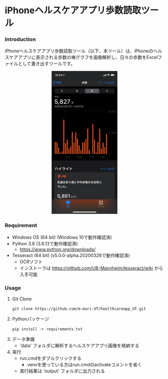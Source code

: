# iPhoneヘルスケアアプリ歩数読取ツール

### Introduction

iPhoneヘルスケアアプリ歩数読取ツール（以下、本ツール）は、iPhoneのヘルスケアアプリに表示される歩数の棒グラフを画像解析し、日々の歩数をExcelファイルとして書き出すツールです。

<div align='center'>
<img src="./readme_images/iPhone11Pro.png" title='歩数の棒グラフのイメージ' height="450" />
</div>

### Requirement
* Windows OS (64 bit) (Windows 10で動作確認済)
* Python 3.6 (3.6.13で動作確認済)
  * https://www.python.org/downloads/
* Tesseract (64 bit) (v5.0.0-alpha.20200328で動作確認済)
  - OCRソフト
  - インストーラは https://github.com/UB-Mannheim/tesseract/wiki から入手可能

### Usage

1. Git Clone
   ```shell
   git clone https://github.com/m-mori-UT/healthcareapp_UT.git
   ```
2. Pythonパッケージ
    ```shell
    pip install -r requirements.txt
    ```
3. データ準備
   * 'data' フォルダに解析するヘルスケアアプリ画像を格納する
4. 実行
   * run.cmdをダブルクリックする
     * venvを使っている方はrun.cmdのactivateコメントを省く
   * 実行結果は 'output' フォルダに出力される
  
